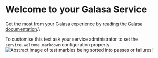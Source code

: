 # Welcome to your Galasa Service
Get the most from your Galasa experience by reading the [Galasa documentation](https://galasa.dev/).\

To customise this text ask your service administrator to set the `service.welcome.markdown` configuration property.
![Abstract image of test marbles being sorted into passes or failures!](https://raw.githubusercontent.com/galasa-dev/webui/refs/heads/main/galasa-ui/public/static/homeGraphic.svg)